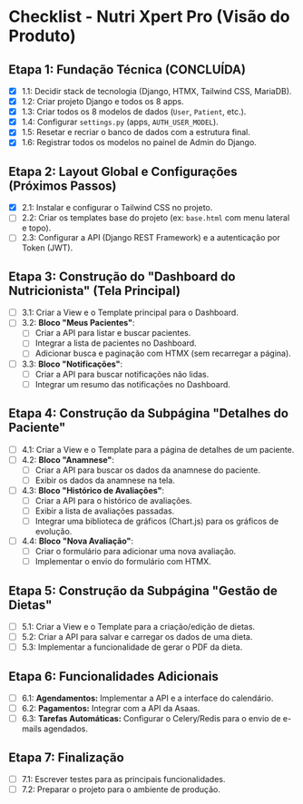# Checklist - Nutri Xpert Pro (Visão do Produto)

## Etapa 1: Fundação Técnica (CONCLUÍDA)

- [x] 1.1: Decidir stack de tecnologia (Django, HTMX, Tailwind CSS, MariaDB).
- [x] 1.2: Criar projeto Django e todos os 8 apps.
- [x] 1.3: Criar todos os 8 modelos de dados (`User`, `Patient`, etc.).
- [x] 1.4: Configurar `settings.py` (apps, `AUTH_USER_MODEL`).
- [x] 1.5: Resetar e recriar o banco de dados com a estrutura final.
- [x] 1.6: Registrar todos os modelos no painel de Admin do Django.

## Etapa 2: Layout Global e Configurações (Próximos Passos)

- [x] 2.1: Instalar e configurar o Tailwind CSS no projeto.
- [ ] 2.2: Criar os templates base do projeto (ex: `base.html` com menu lateral e topo).
- [ ] 2.3: Configurar a API (Django REST Framework) e a autenticação por Token (JWT).

## Etapa 3: Construção do "Dashboard do Nutricionista" (Tela Principal)

- [ ] 3.1: Criar a View e o Template principal para o Dashboard.
- [ ] 3.2: **Bloco "Meus Pacientes"**:
    - [ ] Criar a API para listar e buscar pacientes.
    - [ ] Integrar a lista de pacientes no Dashboard.
    - [ ] Adicionar busca e paginação com HTMX (sem recarregar a página).
- [ ] 3.3: **Bloco "Notificações"**:
    - [ ] Criar a API para buscar notificações não lidas.
    - [ ] Integrar um resumo das notificações no Dashboard.

## Etapa 4: Construção da Subpágina "Detalhes do Paciente"

- [ ] 4.1: Criar a View e o Template para a página de detalhes de um paciente.
- [ ] 4.2: **Bloco "Anamnese"**:
    - [ ] Criar a API para buscar os dados da anamnese do paciente.
    - [ ] Exibir os dados da anamnese na tela.
- [ ] 4.3: **Bloco "Histórico de Avaliações"**:
    - [ ] Criar a API para o histórico de avaliações.
    - [ ] Exibir a lista de avaliações passadas.
    - [ ] Integrar uma biblioteca de gráficos (Chart.js) para os gráficos de evolução.
- [ ] 4.4: **Bloco "Nova Avaliação"**:
    - [ ] Criar o formulário para adicionar uma nova avaliação.
    - [ ] Implementar o envio do formulário com HTMX.

## Etapa 5: Construção da Subpágina "Gestão de Dietas"

- [ ] 5.1: Criar a View e o Template para a criação/edição de dietas.
- [ ] 5.2: Criar a API para salvar e carregar os dados de uma dieta.
- [ ] 5.3: Implementar a funcionalidade de gerar o PDF da dieta.

## Etapa 6: Funcionalidades Adicionais

- [ ] 6.1: **Agendamentos:** Implementar a API e a interface do calendário.
- [ ] 6.2: **Pagamentos:** Integrar com a API da Asaas.
- [ ] 6.3: **Tarefas Automáticas:** Configurar o Celery/Redis para o envio de e-mails agendados.

## Etapa 7: Finalização

- [ ] 7.1: Escrever testes para as principais funcionalidades.
- [ ] 7.2: Preparar o projeto para o ambiente de produção.
